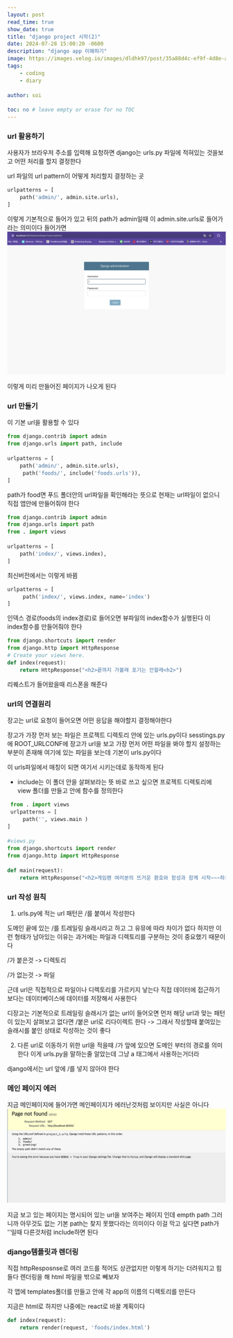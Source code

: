 ```yaml
---
layout: post
read_time: true
show_date: true
title: "django project 시작(2)"
date: 2024-07-28 15:00:20 -0600
description: "django app 이해하기"
image: https://images.velog.io/images/dldhk97/post/35a88d4c-ef9f-4d8e-a361-c6d53e4e2162/django-logo-negative.png
tags: 
    - coding
    - diary
   
author: soi

toc: no # leave empty or erase for no TOC
---
```


### url 활용하기 
사용자가 브라우저 주소를 입력해 요청하면 django는 urls.py 파일에 적혀있는 것을보고 어떤 처리를 할지 결정한다 

url 파일의 url pattern이 어떻게 처리할지 결정하는 곳

```python
urlpatterns = [
    path('admin/', admin.site.urls),
]
```
이렇게 기본적으로 들어가 있고 뒤의 path가 admin일때 이 admin.site.urls로 들어가라는 의미이다 
들어가면 
![alt text](../assets/img/uploads/django_admin.png)

이렇게 미리 만들어진 페이지가 나오게 된다

### url 만들기 
이 기본 url을 활용할 수 있다 

```python
from django.contrib import admin
from django.urls import path, include

urlpatterns = [
    path('admin/', admin.site.urls),
     path('foods/', include('foods.urls')),
]
```
path가 food면 푸드 폴더안의 url파일을 확인해라는 뜻으로 현재는 url파일이 없으니 직접 앱안에 만들어줘야 한다 

```python
from django.contrib import admin
from django.urls import path
from . import views

urlpatterns = [
    path('index/', views.index),
]
```
최신버전에서는 이렇게 바뀜
```python
urlpatterns = [
     path('index/', views.index, name='index')
]
```
인덱스 경로(foods의 index경로)로 들어오면 뷰파일의 index함수가 실행된다 
이 index함수를 만들어줘야 한다 

```python
from django.shortcuts import render
from django.http import HttpResponse
# Create your views here.
def index(request):
    return HttpResponse("<h2>끝까지 가볼래 포기는 안할래<h2>")
```
리퀘스트가 들어왔을때 리스폰을 해준다 


### url의 연결원리 
장고는 url로 요청이 들어오면 어떤 응답을 해야할지 결정해야한다 

장고가 가장 먼저 보는 파일은 프로젝트 디렉토리 안에 있는 urls.py이다 
sesstings.py에 ROOT_URLCONF에 장고가 url을 보고 가장 먼저 어떤 파일을 봐야 할지 설정하는 부분이 존재해 여기에 있는 파일을 보는데 기본이 urls.py이다 

이 urls파일에서 매칭이 되면 여기서 시키는데로 동작하게 된다 

- include는 이 폴더 안을 살펴보라는 뜻 
바로 쓰고 싶으면 프로젝트 디렉토리에 view 폴더를 만들고 안에 함수를 정의한다 

```python
 from . import views
 urlpatterns = [
     path('', views.main )
]

#views.py
from django.shortcuts import render
from django.http import HttpResponse

def main(request):
    return HttpResponse("<h2>게임팬 여러분의 뜨거운 환호와 함성과 함께 시작~~~하겠습니다<h2>")
```

### url 작성 원칙
1. urls.py에 적는 url 패턴은 /를 붙여서 작성한다 

도메인 끝에 있는 /를 트레일링 슬래시라고 하고 그 유뮤에 따라 차이가 없다 
하지만 이런 형태가 남아있는 이유는 과거에는 파일과 디렉토리를 구분하는 것이 중요했기 때문이다 

/가 붙은것 -> 디렉토리 

/가 없는것 -> 파일

근데 url은 직접적으로 파일이나 디렉토리를 가르키지 낳는다 직접 데이터에 접근하기 보다는 데이터베이스에 데이터를 저장해서 사용한다 

디장고는 기본적으로 트레일링 슬래시가 없는 url이 들어오면 먼저 해당 url과 맞는 패턴이 있는지 살펴보고 없다면 /붙은 url로 리다이렉트 한다 -> 그래서 작성할때 붙여있는 슬래시를 붙인 상태로 작성하는 것이 좋다 

2. 다른 url로 이동하기 위한 url을 적을때 /가 앞에 있으면 도메인 부터의 경로를 의미한다 
이게 urls.py을 말하는줄 알았는데 그냥 a 태그에서 사용하는거더라 

django에서는 url 앞에 /를 넣지 않아야 한다 

### 메인 페이지 에러 
지금 메인페이지에 들어가면 메인페이지가 에러난것처럼 보이지만 사실은 아니다 
![alt text](../assets/img/uploads/isRealError.png)

지금 보고 있는 페이지는 명시되어 있는 url을 보여주는 페이지 인데 empth path 그러니까 아무것도 없는 기본 path는 찾지 못했다라는 의미이다 
이걸 막고 싶다면 path가 ''일때 다른것처럼 include하면 된다 

### django템플릿과 렌더링

직접 httpResposnse로 여러 코드를 적어도 상관없지만 이렇게 하기는 더려워지고 힘들다 
렌더링을 해 html 파일을 밖으로 빼보자 

각 앱에 templates폴더를 만들고 안에 각 app의 이름의 디렉토리를 만든다 

지금은 html로 하지만 나중에는 react로 바꿀 계획이다 

```python
def index(request):
    return render(request, 'foods/index.html')
```